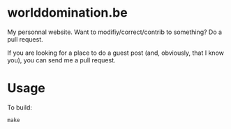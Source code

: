 worlddomination.be
==================

My personnal website. Want to modifiy/correct/contrib to something? Do a pull request.

If you are looking for a place to do a guest post (and, obviously, that I know you), you can send me a pull request.

Usage
=====

To build:

    make
